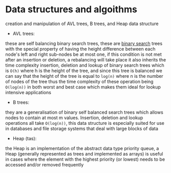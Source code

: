# Data structures and algoithms
creation and manipulation of AVL trees, B trees, and Heap data structure
-	AVL trees:

these are self balancing binary search trees, these are [binary search](https://en.wikipedia.org/wiki/Binary_search_tree) trees with the special property of having the height difference between each node's left and right sub-nodes be at most one, if this condition is not met after an insertion or deletion, a rebalancing will take place
    it also inherits the time complexity insertion, deletion and lookup of binary search trees which is `O(h)` where h is the height of the tree, and since this tree is balanced we can say that the height of the tree is equal to `log(n)` where n is the number of nodes of the tree thus the time complexity of these operation being `O(log(n))` in both worst and best case which makes them ideal for lookup intensive applications
- B trees:

they are a generalisation of binary self balanced search trees which allows nodes to contain at most m values. Insertion, deletion and lookup operations all take `O(log(n))`, this data structure is especially suited for use in databases and file storage systems that deal with large blocks of data
- Heap (tas):

the Heap is an implementation of the abstract data type priority queue, a Heap (generally represented as trees and implemented as arrays) is useful in cases where the element with the highest priority (or lowest) needs to be accessed and/or removed frequently
